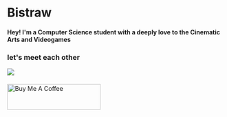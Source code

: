# Bistraw 
#### Hey! I'm a Computer Science student with a deeply love to the Cinematic Arts and Videogames
#### 
<!--
## My Stats

<img src="https://github-readme-stats.vercel.app/api?username=bistraw&theme=dark&show_icons=true">

-->
### let's meet each other 

<a href="https://www.linkedin.com/in/bistraw/"><img align="center" src="https://img.shields.io/badge/linkedin-%230077B5.svg?style=for-the-badge&logo=linkedin&logoColor=white"/>

  ####  
  
<a href="https://www.buymeacoffee.com/bistraw" target="_blank"><img src="https://cdn.buymeacoffee.com/buttons/v2/arial-yellow.png" alt="Buy Me A Coffee" style="height: 60px !important;width: 217px !important;" ></a>
  


<!--
**Bistraw/Bistraw** is a ✨ _special_ ✨ repository because its `README.md` (this file) appears on your GitHub profile.

Here are some ideas to get you started:

- 🔭 I’m currently working on ...
- 🌱 I’m currently learning ...
- 👯 I’m looking to collaborate on ...
- 🤔 I’m looking for help with ...
- 💬 Ask me about ...
- 📫 How to reach me: ...
- 😄 Pronouns: ...
- ⚡ Fun fact: ...
-->

